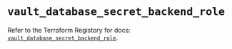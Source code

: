 # `vault_database_secret_backend_role`

Refer to the Terraform Registory for docs: [`vault_database_secret_backend_role`](https://registry.terraform.io/providers/hashicorp/vault/3.20.0/docs/resources/database_secret_backend_role).
